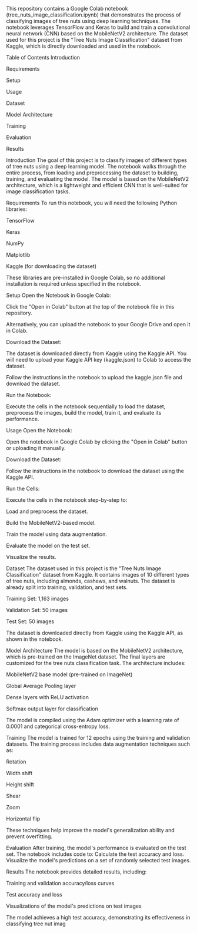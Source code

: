 This repository contains a Google Colab notebook (tree_nuts_image_classification.ipynb) that demonstrates the process of classifying images of tree nuts using deep learning techniques. The notebook leverages TensorFlow and Keras to build and train a convolutional neural network (CNN) based on the MobileNetV2 architecture. The dataset used for this project is the "Tree Nuts Image Classification" dataset from Kaggle, which is directly downloaded and used in the notebook.

Table of Contents
Introduction

Requirements

Setup

Usage

Dataset

Model Architecture

Training

Evaluation

Results


Introduction
The goal of this project is to classify images of different types of tree nuts using a deep learning model. The notebook walks through the entire process, from loading and preprocessing the dataset to building, training, and evaluating the model. The model is based on the MobileNetV2 architecture, which is a lightweight and efficient CNN that is well-suited for image classification tasks.

Requirements
To run this notebook, you will need the following Python libraries:

TensorFlow

Keras

NumPy

Matplotlib

Kaggle (for downloading the dataset)

These libraries are pre-installed in Google Colab, so no additional installation is required unless specified in the notebook.

Setup
Open the Notebook in Google Colab:

Click the "Open in Colab" button at the top of the notebook file in this repository.

Alternatively, you can upload the notebook to your Google Drive and open it in Colab.

Download the Dataset:

The dataset is downloaded directly from Kaggle using the Kaggle API. You will need to upload your Kaggle API key (kaggle.json) to Colab to access the dataset.

Follow the instructions in the notebook to upload the kaggle.json file and download the dataset.

Run the Notebook:

Execute the cells in the notebook sequentially to load the dataset, preprocess the images, build the model, train it, and evaluate its performance.

Usage
Open the Notebook:

Open the notebook in Google Colab by clicking the "Open in Colab" button or uploading it manually.

Download the Dataset:

Follow the instructions in the notebook to download the dataset using the Kaggle API.

Run the Cells:

Execute the cells in the notebook step-by-step to:

Load and preprocess the dataset.

Build the MobileNetV2-based model.

Train the model using data augmentation.

Evaluate the model on the test set.

Visualize the results.

Dataset
The dataset used in this project is the "Tree Nuts Image Classification" dataset from Kaggle. It contains images of 10 different types of tree nuts, including almonds, cashews, and walnuts. The dataset is already split into training, validation, and test sets.

Training Set: 1,163 images

Validation Set: 50 images

Test Set: 50 images

The dataset is downloaded directly from Kaggle using the Kaggle API, as shown in the notebook.

Model Architecture
The model is based on the MobileNetV2 architecture, which is pre-trained on the ImageNet dataset. The final layers are customized for the tree nuts classification task. The architecture includes:

MobileNetV2 base model (pre-trained on ImageNet)

Global Average Pooling layer

Dense layers with ReLU activation

Softmax output layer for classification

The model is compiled using the Adam optimizer with a learning rate of 0.0001 and categorical cross-entropy loss.

Training
The model is trained for 12 epochs using the training and validation datasets. The training process includes data augmentation techniques such as:

Rotation

Width shift

Height shift

Shear

Zoom

Horizontal flip

These techniques help improve the model's generalization ability and prevent overfitting.

Evaluation
After training, the model's performance is evaluated on the test set. The notebook includes code to:
Calculate the test accuracy and loss.
Visualize the model's predictions on a set of randomly selected test images.

Results
The notebook provides detailed results, including:

Training and validation accuracy/loss curves

Test accuracy and loss

Visualizations of the model's predictions on test images

The model achieves a high test accuracy, demonstrating its effectiveness in classifying tree nut imag
